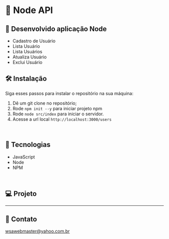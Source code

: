 # 📂 Node API

## 📃 Desenvolvido aplicação Node
  - Cadastro de Usuário
  - Lista Usuário
  - Lista Usuários
  - Atualiza Usuário
  - Exclui Usuário

## 🛠️ Instalação
Siga esses passos para instalar o repositório na sua máquina:

1. Dê um git clone no repositório;
2. Rode `npm init --y` para iniciar projeto npm
3. Rode `node src/index` para iniciar o servidor.
4. Acesse a url local `http://localhost:3000/users`

<br />


## 🚀 Tecnologias
  - JavaScript
  - Node
  - NPM

<br />

## 💻 Projeto

<!--[Acessar o projeto](https://aluratube-tau-blue.vercel.app/)-->

---
## 📧 Contato
wsawebmaster@yahoo.com.br
